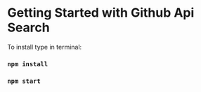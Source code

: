 # Getting Started with Github Api Search

To install type in terminal:

### `npm install`
### `npm start`
